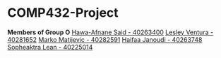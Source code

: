 # COMP432-Project
<b>Members of Group O</b>
<u> Hawa-Afnane Said - 40263400</u>
<u> Lesley Ventura - 40281652</u>
<u> Marko Matijevic - 40282591</u>
<u> Haifaa Janoudi - 40263748</u>
<u> Sopheaktra Lean  - 40225014</u>
